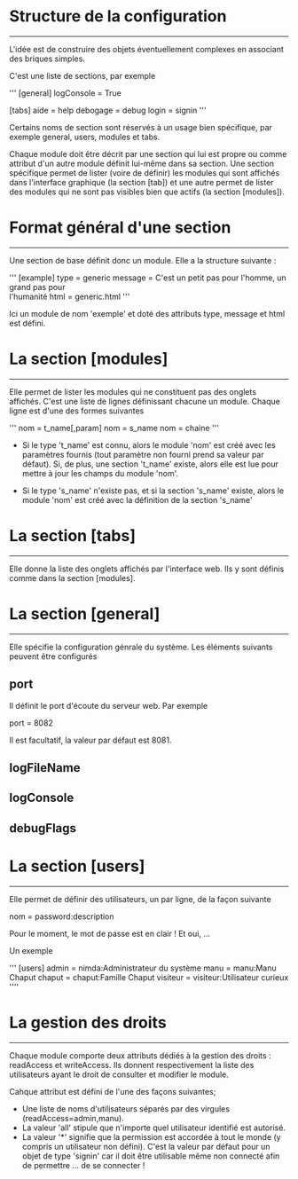 # Structure de la configuration
-------------------------------

   L'idée est de construire des objets éventuellement complexes en
associant des briques simples.

   C'est une liste de sections, par exemple

'''
[general]
logConsole = True

[tabs]
aide = help
debogage = debug
login = signin
'''

   Certains noms de section sont réservés à un usage bien spécifique,
par exemple general, users, modules et tabs.

   Chaque module doit être décrit par une section qui lui est propre
ou comme attribut d'un autre module définit lui-même dans sa section.
Une section spécifique permet de lister (voire de définir) les modules
qui sont affichés dans l'interface graphique (la section [tab]) et une
autre permet de lister des modules qui ne sont pas visibles bien que
actifs (la section [modules]).

# Format général d'une section
------------------------------

   Une section de base définit donc un module. Elle a la structure
suivante :

'''
[example]
type = generic
message = C'est un petit pas pour l'homme, un grand pas pour \
l'humanité
html = generic.html
'''

   Ici un module de nom 'exemple' et doté des attributs type, message
et html est défini.

# La section [modules]
----------------------

   Elle permet de lister les modules qui ne constituent pas des
onglets affichés. C'est une liste de lignes définissant chacune un
module. Chaque ligne est d'une des formes suivantes

'''
nom = t\_name[,param]
nom = s\_name
nom = chaine
'''

  * Si le type 't\_name' est connu, alors le module 'nom' est créé avec
  les paramètres fournis (tout paramètre non fourni prend sa valeur
  par défaut).
    Si, de plus, une section 't\_name' existe, alors elle est lue pour
  mettre à jour les champs du module 'nom'.

  * Si le type 's\_name' n'existe pas, et si la section 's\_name'
  existe, alors le module 'nom' est créé avec la définition de la
  section 's_name'

# La section [tabs]
-------------------

Elle donne la liste des onglets affichés par l'interface web. Ils y
sont définis comme dans la section [modules].

# La section [general]
----------------------

Elle spécifie la configuration génrale du système. Les éléments
suivants peuvent être configurés 

## port

   Il définit le port d'écoute du serveur web. Par exemple

port = 8082

   Il est facultatif, la valeur par défaut est 8081.

## logFileName

## logConsole

## debugFlags

# La section [users]
--------------------

Elle permet de définir des utilisateurs, un par ligne, de la façon
suivante 

nom = password:description

   Pour le moment, le mot de passe est en clair ! Et oui, ...

   Un exemple

'''
[users]
admin = nimda:Administrateur du système
manu = manu:Manu Chaput
chaput = chaput:Famille Chaput
visiteur = visiteur:Utilisateur curieux
''''

# La gestion des droits
-----------------------

   Chaque module comporte deux attributs dédiés à la gestion des
droits : readAccess et writeAccess. Ils donnent respectivement la
liste des utilisateurs ayant le droit de consulter et modifier le
module.

   Cahque attribut est défini de l'une des façons suivantes;
   
   * Une liste de noms d'utilisateurs séparés par des virgules
     (readAccess=admin,manu).
   * La valeur 'all' stipule que n'importe quel utilisateur identifié
     est autorisé.
   * La valeur '*' signifie que la permission est accordée à tout le
     monde (y compris un utilisateur non défini). C'est la valeur par
     défaut pour un objet de type 'signin' car il doit être utilisable
     même non connecté afin de permettre ... de se connecter !


